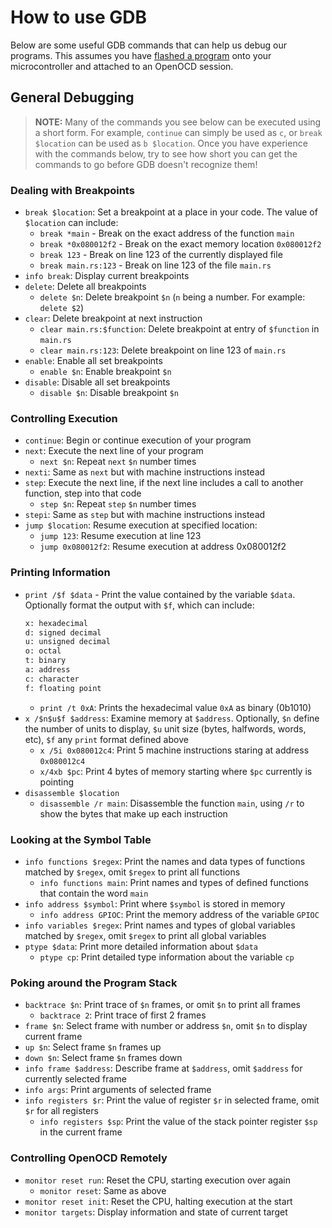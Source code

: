 # How to use GDB

Below are some useful GDB commands that can help us debug our programs. This assumes you have [flashed a program](../../05-led-roulette/flash-it.md) onto your microcontroller and attached to an OpenOCD session.

## General Debugging

> **NOTE:** Many of the commands you see below can be executed using a short form. For example, `continue` can simply be used as `c`, or `break $location` can be used as `b $location`. Once you have experience with the commands below, try to see how short you can get the commands to go before GDB doesn't recognize them!


### Dealing with Breakpoints

* `break $location`: Set a breakpoint at a place in your code. The value of `$location` can include:
    * `break *main` - Break on the exact address of the function `main`
    * `break *0x080012f2` - Break on the exact memory location `0x080012f2`
    * `break 123` - Break on line 123 of the currently displayed file
    * `break main.rs:123` - Break on line 123 of the file `main.rs`
* `info break`: Display current breakpoints
* `delete`: Delete all breakpoints
    * `delete $n`: Delete breakpoint `$n` (`n` being a number. For example: `delete $2`)
* `clear`: Delete breakpoint at next instruction
    * `clear main.rs:$function`: Delete breakpoint at entry of `$function` in `main.rs`
    * `clear main.rs:123`: Delete breakpoint on line 123 of `main.rs`
* `enable`: Enable all set breakpoints
  * `enable $n`: Enable breakpoint `$n`
* `disable`: Disable all set breakpoints
  * `disable $n`: Disable breakpoint `$n`

### Controlling Execution

* `continue`: Begin or continue execution of your program
* `next`: Execute the next line of your program
    * `next $n`: Repeat `next` `$n` number times
* `nexti`: Same as `next` but with machine instructions instead
* `step`: Execute the next line, if the next line includes a call to another function, step into that code
    * `step $n`: Repeat `step` `$n` number times
* `stepi`: Same as `step` but with machine instructions instead
* `jump $location`: Resume execution at specified location:
    * `jump 123`: Resume execution at line 123
    * `jump 0x080012f2`: Resume execution at address 0x080012f2

### Printing Information

* `print /$f $data` - Print the value contained by the variable `$data`. Optionally format the output with `$f`, which can include:
    ```txt
    x: hexadecimal 
    d: signed decimal
    u: unsigned decimal
    o: octal
    t: binary
    a: address
    c: character
    f: floating point
    ```
    * `print /t 0xA`: Prints the hexadecimal value `0xA` as binary (0b1010)
* `x /$n$u$f $address`: Examine memory at `$address`. Optionally, `$n` define the number of units to display, `$u` unit size (bytes, halfwords, words, etc), `$f` any `print` format defined above
    * `x /5i 0x080012c4`: Print 5 machine instructions staring at address `0x080012c4`
    * `x/4xb $pc`: Print 4 bytes of memory starting where `$pc` currently is pointing
* `disassemble $location`
    * `disassemble /r main`: Disassemble the function `main`, using `/r` to show the bytes that make up each instruction


### Looking at the Symbol Table

* `info functions $regex`: Print the names and data types of functions matched by `$regex`, omit `$regex` to print all functions
    * `info functions main`: Print names and types of defined functions that contain the word `main`
* `info address $symbol`: Print where `$symbol` is stored in memory
    * `info address GPIOC`: Print the memory address of the variable `GPIOC`
* `info variables $regex`: Print names and types of global variables matched by `$regex`, omit `$regex` to print all global variables
* `ptype $data`: Print more detailed information about `$data`
    * `ptype cp`: Print detailed type information about the variable `cp` 

### Poking around the Program Stack

* `backtrace $n`: Print trace of `$n` frames, or omit `$n` to print all frames
  * `backtrace 2`: Print trace of first 2 frames
* `frame $n`: Select frame with number or address `$n`, omit `$n` to display current frame
* `up $n`: Select frame `$n` frames up
* `down $n`: Select frame `$n` frames down
* `info frame $address`: Describe frame at `$address`, omit `$address` for currently selected frame
* `info args`: Print arguments of selected frame
* `info registers $r`: Print the value of register `$r` in selected frame, omit `$r` for all registers
    * `info registers $sp`: Print the value of the stack pointer register `$sp` in the current frame

### Controlling OpenOCD Remotely

* `monitor reset run`: Reset the CPU, starting execution over again
    * `monitor reset`: Same as above
* `monitor reset init`: Reset the CPU, halting execution at the start
* `monitor targets`: Display information and state of current target
